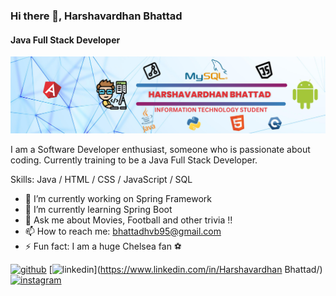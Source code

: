 ### Hi there 👋, Harshavardhan Bhattad
#### Java Full Stack Developer
![Java Full Stack Developer](https://github.com/Harshvb95/Harshvb95/blob/main/hvb_logo.png)

I am a Software Developer enthusiast, someone who is passionate about coding. Currently training to be a Java Full Stack Developer.

Skills: Java / HTML / CSS / JavaScript / SQL

- 🔭 I’m currently working on Spring Framework 
- 🌱 I’m currently learning Spring Boot  
- 💬 Ask me about Movies, Football and other trivia !! 
- 📫 How to reach me: bhattadhvb95@gmail.com 
- ⚡ Fun fact: I am a huge Chelsea fan ⚽️ 


[<img src='https://cdn.jsdelivr.net/npm/simple-icons@3.0.1/icons/github.svg' alt='github' height='40'>](https://github.com/Harshvb95)  [<img src='https://cdn.jsdelivr.net/npm/simple-icons@3.0.1/icons/linkedin.svg' alt='linkedin' height='40'>](https://www.linkedin.com/in/Harshavardhan Bhattad/)  [<img src='https://cdn.jsdelivr.net/npm/simple-icons@3.0.1/icons/instagram.svg' alt='instagram' height='40'>](https://www.instagram.com/https://www.instagram.com/harshvb_95//)  

